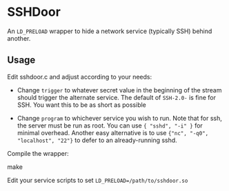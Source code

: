 # SSHDoor

An `LD_PRELOAD` wrapper to hide a network service (typically SSH) behind another.

## Usage

Edit sshdoor.c and adjust according to your needs:

 * Change `trigger` to whatever secret value in the beginning of the stream should trigger the alternate service. The default
   of `SSH-2.0-` is fine for SSH. You want this to be as short as possible

 * Change `program` to whichever service you wish to run. Note that for ssh, the server must be run as root. You can use
   `{ "sshd", "-i" }` for minimal overhead. Another easy alternative is to use `{"nc", "-q0", "localhost", "22"}` to defer
   to an already-running sshd.

Compile the wrapper:

   make

Edit your service scripts to set `LD_PRELOAD=/path/to/sshdoor.so`
